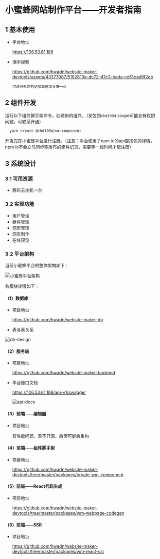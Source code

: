 # 小蜜蜂网站制作平台——开发者指南

## 1 基本使用

* 平台地址

  <a href="https://106.53.61.189" target="_blank">https://106.53.61.189</a>

* 演示视频

  https://github.com/hwadn/website-maker-devtools/assets/43377087/5162813e-dc72-47c3-bada-cdf3cad9f2eb

  `可访问外网的话加载速度会快一点`

## 2 组件开发

  运行以下组件脚手架命令，创建新的组件。（发包到`chd1994` scope可能会有权限问题，可联系开通）

```sh
  yarn create @chd1994/wm-component
```

开发完在小蜜蜂平台进行注册。（注意：平台使用了npm io的api查找包的详情，npm io不会立马同步刚发布的组件记录，需要等一段时间才能注册）

## 3 系统设计

### 3.1 可用资源

* 腾讯云主机一台

### 3.2 实现功能

* 用户管理
* 组件管理
* 网页管理
* 网页制作
* 在线预览

### 3.2 平台架构

当前小蜜蜂平台的整体架构如下：

![小蜜蜂平台架构](https://github.com/hwadn/website-maker-devtools/assets/43377087/e0ceea90-b6f9-411b-9e4b-3ce4488c16bd)

各模块详情如下：

#### （1）数据库

* 项目地址

  <a href="https://github.com/hwadn/website-maker-db" target="_blank">https://github.com/hwadn/website-maker-db</a>

* 表与表关系

![db-design](https://github.com/hwadn/website-maker-devtools/assets/43377087/ea63fc8c-2f35-43f0-8959-faa26e98fda2)

#### （2）服务端

* 项目地址

  <a href="https://github.com/hwadn/website-maker-backend" target="_blank">https://github.com/hwadn/website-maker-backend</a>

* 平台接口文档

  <a href="https://106.53.61.189/api-v1/swagger" target="_blank">https://106.53.61.189/api-v1/swagger</a>

  ![api-docs](https://github.com/hwadn/website-maker-devtools/assets/43377087/7758e3bb-a611-46a8-bcfa-1d5c2da38220)

#### （3）前端——编辑器

* 项目地址
  
  有性能问题，暂不开源，后面可能会重构

#### （4）前端——组件脚手架

* 项目地址

  <a href="https://github.com/hwadn/website-maker-devtools/tree/master/packages/create-wm-component" target="_blank">https://github.com/hwadn/website-maker-devtools/tree/master/packages/create-wm-component</a>

#### （5）前端——React代码生成

* 项目地址

  <a href="https://github.com/hwadn/website-maker-devtools/tree/master/packages/wm-webpage-codegen" target="_blank">https://github.com/hwadn/website-maker-devtools/tree/master/packages/wm-webpage-codegen</a>

#### （6）前端——SSR

* 项目地址

  <a href="https://github.com/hwadn/website-maker-devtools/tree/master/packages/wm-react-ssr" target="_blank">https://github.com/hwadn/website-maker-devtools/tree/master/packages/wm-react-ssr</a>
